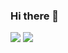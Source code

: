 ### Hi there 👋

<p>
<a href="https://mjcoding.tistory.com" target="_blank"><img src="https://img.shields.io/badge/tistory-FE642E?style=flat-square&logo=Tistory&logoColor=white%22"/></a>
<a href="https://mjcoding.tistory.com" target="_blank"><img src="https://img.shields.io/badge/tistory-6E6E6E?style=flat-square&logo=GoogleGlogoColor=white%22"/></a>
</p>
  
  

<!--
**1997MJ/1997MJ** is a ✨ _special_ ✨ repository because its `README.md` (this file) appears on your GitHub profile.

Here are some ideas to get you started:

- 🔭 I’m currently working on ...
- 🌱 I’m currently learning ...
- 👯 I’m looking to collaborate on ...
- 🤔 I’m looking for help with ...
- 💬 Ask me about ...
- 📫 How to reach me: ...
- 😄 Pronouns: ...
- ⚡ Fun fact: ...
-->
